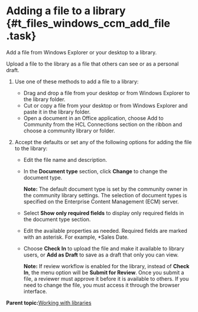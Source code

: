 # Adding a file to a library {#t_files_windows_ccm_add_file .task}

Add a file from Windows Explorer or your desktop to a library.

Upload a file to the library as a file that others can see or as a personal draft.

1.  Use one of these methods to add a file to a library:

    -   Drag and drop a file from your desktop or from Windows Explorer to the library folder.
    -   Cut or copy a file from your desktop or from Windows Explorer and paste it in the library folder.
    -   Open a document in an Office application, choose Add to Community from the HCL Connections section on the ribbon and choose a community library or folder.
2.  Accept the defaults or set any of the following options for adding the file to the library:

    -   Edit the file name and description.
    -   In the **Document type** section, click **Change** to change the document type.

        **Note:** The default document type is set by the community owner in the community library settings. The selection of document types is specified on the Enterprise Content Management \(ECM\) server.

    -   Select **Show only required fields** to display only required fields in the document type section.
    -   Edit the available properties as needed. Required fields are marked with an asterisk. For example, \*Sales Date.
    -   Choose **Check In** to upload the file and make it available to library users, or **Add as Draft** to save as a draft that only you can view.

        **Note:** If review workflow is enabled for the library, instead of **Check In**, the menu option will be **Submit for Review**. Once you submit a file, a reviewer must approve it before it is available to others. If you need to change the file, you must access it through the browser interface.


**Parent topic:**[Working with libraries](../../connectors/enduser/c_files_windows_ccm_overview.md)

